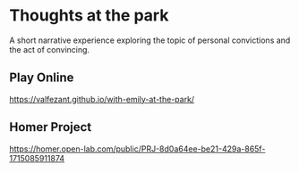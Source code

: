 # Thoughts at the park
A short narrative experience exploring the topic of personal convictions and the act of convincing.

## Play Online
<https://valfezant.github.io/with-emily-at-the-park/>

## Homer Project
<https://homer.open-lab.com/public/PRJ-8d0a64ee-be21-429a-865f-1715085911874>


